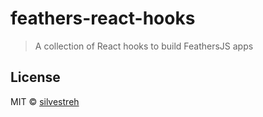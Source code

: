 # feathers-react-hooks

> A collection of React hooks to build FeathersJS apps

## License

MIT © [silvestreh](https://github.com/silvestreh)
